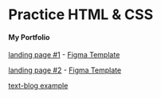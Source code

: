 # Practice HTML & CSS

#### My Portfolio
[landing page #1](https://keystas.github.io/portfolio/landing-1/) - [Figma Template](https://www.figma.com/file/mPoZSjSmEwP1kSLbHmwzPA/landing-1)  

[landing page #2](https://keystas.github.io/portfolio/landing-2/) - [Figma Template](https://www.figma.com/file/73Nv4p307ZJWRHE4hChMN3/landing-2) 

[text-blog example](https://keystas.guthub.io/portfolio/easy_blog/)


